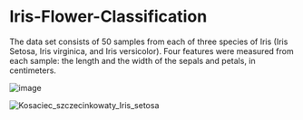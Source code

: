 # Iris-Flower-Classification
The data set consists of 50 samples from each of three species of Iris (Iris Setosa, Iris virginica, and Iris versicolor). Four features were measured from each sample: the length and the width of the sepals and petals, in centimeters.



![image](https://user-images.githubusercontent.com/87572274/140880724-f11b6eab-2392-4605-961b-9ff031d291c6.png)

![Kosaciec_szczecinkowaty_Iris_setosa](https://user-images.githubusercontent.com/87572274/140880860-54c94e60-7f71-490b-9c36-83f5ccf4afed.jpg)

